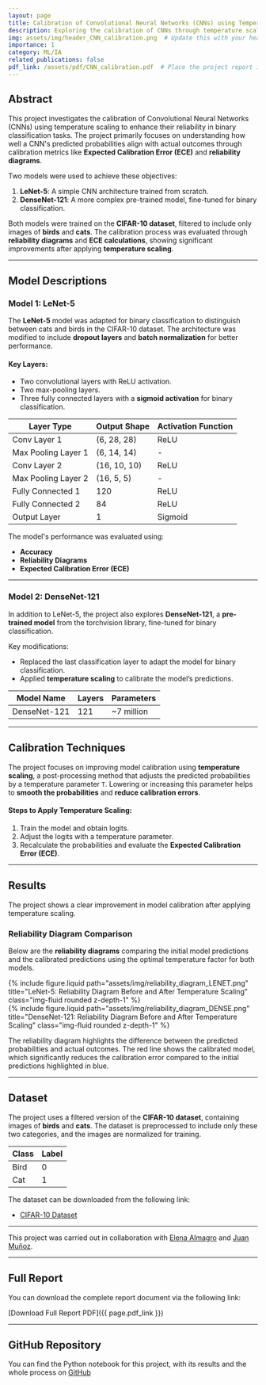 ```yaml
---
layout: page
title: Calibration of Convolutional Neural Networks (CNNs) using Temperature Scaling
description: Exploring the calibration of CNNs through temperature scaling to improve model reliability in binary classification tasks.
img: assets/img/header_CNN_calibration.png  # Update this with your header image path
importance: 1
category: ML/IA
related_publications: false
pdf_link: /assets/pdf/CNN_calibration.pdf  # Place the project report in assets/pdf
---
```


## Abstract
This project investigates the calibration of Convolutional Neural Networks (CNNs) using temperature scaling to enhance their reliability in binary classification tasks. The project primarily focuses on understanding how well a CNN's predicted probabilities align with actual outcomes through calibration metrics like **Expected Calibration Error (ECE)** and **reliability diagrams**.

Two models were used to achieve these objectives:

1. **LeNet-5**: A simple CNN architecture trained from scratch.
2. **DenseNet-121**: A more complex pre-trained model, fine-tuned for binary classification.

Both models were trained on the **CIFAR-10 dataset**, filtered to include only images of **birds** and **cats**. The calibration process was evaluated through **reliability diagrams** and **ECE calculations**, showing significant improvements after applying **temperature scaling**.

---

## Model Descriptions

### Model 1: LeNet-5
The **LeNet-5** model was adapted for binary classification to distinguish between cats and birds in the CIFAR-10 dataset. The architecture was modified to include **dropout layers** and **batch normalization** for better performance.

#### Key Layers:
- Two convolutional layers with ReLU activation.
- Two max-pooling layers.
- Three fully connected layers with a **sigmoid activation** for binary classification.

| Layer Type          | Output Shape | Activation Function |
|---------------------|--------------|---------------------|
| Conv Layer 1        | (6, 28, 28)  | ReLU                |
| Max Pooling Layer 1 | (6, 14, 14)  | -                   |
| Conv Layer 2        | (16, 10, 10) | ReLU                |
| Max Pooling Layer 2 | (16, 5, 5)   | -                   |
| Fully Connected 1   | 120          | ReLU                |
| Fully Connected 2   | 84           | ReLU                |
| Output Layer        | 1            | Sigmoid             |

The model's performance was evaluated using:

- **Accuracy**
- **Reliability Diagrams**
- **Expected Calibration Error (ECE)**

---

### Model 2: DenseNet-121
In addition to LeNet-5, the project also explores **DenseNet-121**, a **pre-trained model** from the torchvision library, fine-tuned for binary classification.

Key modifications:

- Replaced the last classification layer to adapt the model for binary classification.
- Applied **temperature scaling** to calibrate the model’s predictions.

| Model Name  | Layers    | Parameters |
|-------------|-----------|------------|
| DenseNet-121 | 121       | ~7 million |

---

## Calibration Techniques
The project focuses on improving model calibration using **temperature scaling**, a post-processing method that adjusts the predicted probabilities by a temperature parameter `T`. Lowering or increasing this parameter helps to **smooth the probabilities** and **reduce calibration errors**.

#### Steps to Apply Temperature Scaling:
1. Train the model and obtain logits.
2. Adjust the logits with a temperature parameter.
3. Recalculate the probabilities and evaluate the **Expected Calibration Error (ECE)**.

---

## Results
The project shows a clear improvement in model calibration after applying temperature scaling.

### Reliability Diagram Comparison
Below are the **reliability diagrams** comparing the initial model predictions and the calibrated predictions using the optimal temperature factor for both models.

<div class="row justify-content-sm-center">
    <div class="col-md-6 mt-3 mt-md-0">
        {% include figure.liquid path="assets/img/reliability_diagram_LENET.png" title="LeNet-5: Reliability Diagram Before and After Temperature Scaling" class="img-fluid rounded z-depth-1" %}
    </div>
    <div class="col-md-6 mt-3 mt-md-0">
        {% include figure.liquid path="assets/img/reliability_diagram_DENSE.png" title="DenseNet-121: Reliability Diagram Before and After Temperature Scaling" class="img-fluid rounded z-depth-1" %}
    </div>
</div>

The reliability diagram highlights the difference between the predicted probabilities and actual outcomes. The red line shows the calibrated model, which significantly reduces the calibration error compared to the initial predictions highlighted in blue.

---

## Dataset
The project uses a filtered version of the **CIFAR-10 dataset**, containing images of **birds** and **cats**. The dataset is preprocessed to include only these two categories, and the images are normalized for training.

| Class | Label |
|-------|-------|
| Bird  | 0     |
| Cat   | 1     |

The dataset can be downloaded from the following link:

- [CIFAR-10 Dataset](https://www.cs.toronto.edu/~kriz/cifar.html)


---
This project was carried out in collaboration with [Elena Almagro](https://www.linkedin.com/in/elena-almagro-azor-a06942217/) and [Juan Muñoz](https://www.linkedin.com/in/juan-munoz-villalon/).

---
## Full Report
You can download the complete report document via the following link:

[Download Full Report PDF]({{ page.pdf_link }})

---
## GitHub Repository
You can find the Python notebook for this project, with its results and the whole process on [GitHub](https://github.com/mariogolbano/Research-projects-analysis-NLP/tree/main)


